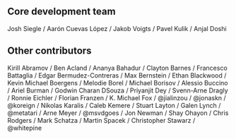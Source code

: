 ## Core development team

Josh Siegle / 
Aarón Cuevas López / 
Jakob Voigts / 
Pavel Kulik / 
Anjal Doshi

## Other contributors

Kirill Abramov / 
Ben Acland / 
Ananya Bahadur / 
Clayton Barnes / 
Francesco Battaglia / 
Edgar Bermudez-Contreras / 
Max Bernstein / 
Ethan Blackwood / 
Kevin Michael Boergens / 
Melodie Borel / 
Michael Borisov / 
Alessio Buccino / 
Ariel Burman / 
Godwin Charan DSouza / 
Priyanjit Dey / 
Svenn-Arne Dragly / 
Ronnie Eichler / 
Florian Franzen / 
K. Michael Fox / 
@jialinzou / 
@jonaskn / 
@koreign / 
Nikolas Karalis / 
Caleb Kemere / 
Stuart Layton / 
Galen Lynch / 
@metatari / 
Arne Meyer / 
@msvdgoes / 
Jon Newman / 
Shay Ohayon / 
Chris Rodgers / 
Mark Schatza / 
Martin Spacek / 
Christopher Stawarz / 
@whitepine






